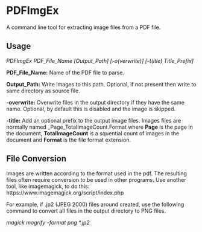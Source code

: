 # PDFImgEx
A command line tool for extracting image files from a PDF file.

<h2>Usage</h2>

<i>PDFImgEx PDF_File_Name [Output_Path] [-o(verwrite)] [-t(itle) Title_Prefix]</i>

<b>PDF_File_Name:</b> Name of the PDF file to parse.

<b>Output_Path:</b> Write images to this path. Optional, if not present then write to same directory as source file.

<b>-overwrite:</b> Overwrite files in the output directory if they have the same name. Optional, by default this is disabled and the image is skipped.

<b>-title:</b> Add an optional prefix to the output image files. Images files are normally named _Page_TotalImageCount.Format where <b>Page</b> is the page in the document, <b>TotalImageCount</b> is a squential count of images in the document and <b>Format</b> is the file format extension.

<h2>File Conversion</h2>
Images are written according to the format used in the pdf. 
The resulting files often require conversion to be used in other programs.
Use another tool, like imagemagick, to do this: https://www.imagemagick.org/script/index.php


For example, if .jp2 (JPEG 2000) files around created, use the following command to convert all files in the output directory to PNG files.

<i>magick mogrify -format png *.jp2</i>
